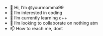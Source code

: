 - 👋 Hi, I’m @yourmomma99
- 👀 I’m interested in coding
- 🌱 I’m currently learning c++
- 💞️ I’m looking to collaborate on nothing atm
- 📫 How to reach me, dont

<!---
yourmomma99/yourmomma99 is a ✨ special ✨ repository because its `README.md` (this file) appears on your GitHub profile.
You can click the Preview link to take a look at your changes.
--->
